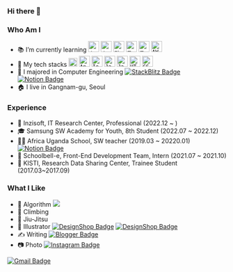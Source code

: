 ### Hi there 👋

### Who Am I
- 📚 I’m currently learning 
  <code><img height="25" src="https://user-images.githubusercontent.com/87289383/215970704-a17bfbde-e7ef-4377-b7d8-1f1ceead8d15.png" title="스프링"></code>
  <code><img height="25" src="https://user-images.githubusercontent.com/87289383/233009578-9b9c4078-8802-46bf-91f4-3cf21de603f1.png" title="스프링부트"></code>
  <code><img height="25" src="https://user-images.githubusercontent.com/87289383/233013232-1143f047-675a-4fbd-bd4c-ad9dc1133e98.png" title="리눅스"></code>
  <code><img height="25" src="https://user-images.githubusercontent.com/87289383/215968905-e76e8f55-914c-42f7-b2c6-aea30b24ea21.png" title="도커"></code>
  <code><img height="25" src="https://user-images.githubusercontent.com/87289383/233009791-1fc1d3fd-fc72-4535-b230-c66942a4b857.png" title="쿠버네티스"></code>
  <code><img height="25" src="https://user-images.githubusercontent.com/87289383/233010629-9eeedcf0-0a3c-4a0e-82bf-47e1fbabbb72.png" title="AWS"></code>
- 📘 My tech stacks 
  <code><img height="20" src="https://upload.wikimedia.org/wikipedia/commons/thumb/9/95/Vue.js_Logo_2.svg/1200px-Vue.js_Logo_2.svg.png" title="Vue.js"></code>
  <code><img height="25" src="https://cdn3.iconfinder.com/data/icons/logos-3/250/angular-256.png" title="Angular"></code>
  <code><img height="25" src="https://ionicframework.com/img/meta/logo.png" title="Ionic"></code>
  <code><img height="25" src="https://cdn-icons-png.flaticon.com/512/226/226777.png" title="Java"></code>
  <code><img height="25" src="https://user-images.githubusercontent.com/61109660/112825263-838e5680-90c6-11eb-8333-a722dd51cdbf.png" title="JavaScript"></code>
  <code><img height="25" src="https://user-images.githubusercontent.com/61109660/112825126-59d52f80-90c6-11eb-875d-a0cd23aabe25.png" title="HTML5"></code>
  <code><img height="25" src="https://user-images.githubusercontent.com/61109660/112825135-5b9ef300-90c6-11eb-87a8-ebb4be6b30a3.png" title="CSS3"></code>
- 🥇 I majored in Computer Engineering
[![StackBlitz Badge](https://img.shields.io/badge/StackBlitz-1269D3?style=flat&logo=StackBlitz&logoColor=white)](https://stackblitz.com/@iknowkis)
[![Notion Badge](https://img.shields.io/badge/Portfolio-000000?style=flat&logo=Notion&logoColor=white)](https://nowiknow.notion.site/6a650fcb7517407ca52781f60229f47d?v=400cc017088e482a83e60ebc84347af7)
- 🏠 I live in Gangnam-gu, Seoul

### Experience
- 🏢 Inzisoft, IT Research Center, Professional (2022.12 ~ )
- 🎓 Samsung SW Academy for Youth, 8th Student (2022.07 ~ 2022.12)
- 👨‍🏫 Africa Uganda School, SW teacher (2019.03 ~ 20220.01)
[![Notion Badge](https://img.shields.io/badge/Posting-aaaaaa?style=flat&logo=Notion&logoColor=white)](https://nowiknow.notion.site/fc38d96918c24a44a3015383bbbb6eaa)
- 🏬 Schoolbell-e, Front-End Development Team, Intern (2021.07 ~ 2021.10)
- 🏨 KISTI, Research Data Sharing Center, Trainee Student (2017.03~2017.09)

### What I Like
- 📐 Algorithm
<a href="https://solved.ac/iknowkis"><img src="http://mazassumnida.wtf/api/mini/generate_badge?boj=iknowkis"/></a>
- 🧗 Climbing
- 🥋 Jiu-Jitsu
- 🎨 Illustrator
[![DesignShop Badge](https://img.shields.io/badge/Tennis_Shop-FF9A00?style=flat&logo=adobeillustrator&logoColor=white)](https://marpple.shop/kr/armton_b)
[![DesignShop Badge](https://img.shields.io/badge/Climbing_Shop-FF9A00?style=flat&logo=adobeillustrator&logoColor=white)](https://marpple.shop/kr/climbingtshirt)
- ✍ Writing
[![Blogger Badge](https://img.shields.io/badge/TechBlog-9c38d1?style=flat&logo=Blogger&logoColor=white)](https://iknow-dev.tistory.com/)
- 📷 Photo
[![Instagram Badge](https://img.shields.io/badge/Instagram-f42112?style=flat&logo=Instagram&logoColor=white)](https://www.instagram.com/iknowarmton)

[![Gmail Badge](https://img.shields.io/badge/Gmail-324878?style=flat&logo=Gmail&logoColor=white)](mailto:iknowkis@gmail.com)
